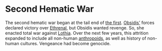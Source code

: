 # Second Hematic War

The second hematic war began at the tail end of [the first](first-hematic.md). [Obsidis'](../../inhabitants/figures/obsidis.md) forces declared victory over [Ethrenal](../../inhabitants/figures/ethrenal.md), but Obsidis wanted revenge. So, she enacted total war against [Lothia](../../organizations/nations/lothia.md). Over the next few years, this attrition expanded to include all non-human [anthropoids](../../inhabitants/anthropoids/introduction.md), as well as history of non-human cultures. Vengeance had become genocide.